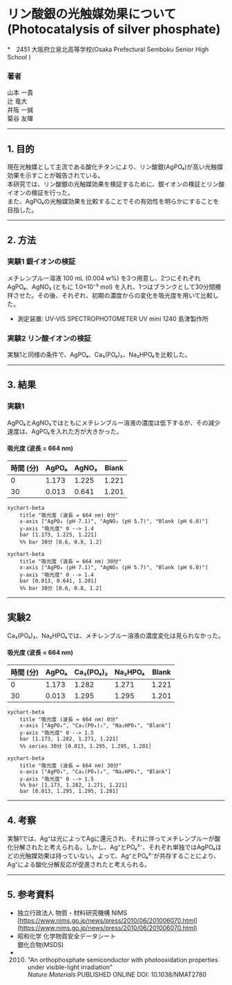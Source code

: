 # リン酸銀の光触媒効果について(Photocatalysis of silver phosphate)

*　2451 大阪府立泉北高等学校(Osaka Prefectural Semboku Senior High School )

### 著者  
山本 一貴  
辻 竜大  
井阪 一誠  
菊谷 友暉  

---

## 1. 目的  
現在光触媒として主流である酸化チタンにより、リン酸銀(AgPO₄)が高い光触媒効果を示すことが報告されている。  
本研究では、リン酸銀の光触媒効果を検証するために、銀イオンの検証とリン酸イオンの検証を行った。  
また、AgPO₄の光触媒効果を比較することでその有効性を明らかにすることを目指した。  

---

## 2. 方法  

### 実験1 銀イオンの検証  
メチレンブルー溶液 100 mL (0.004 w%) を3つ用意し、2つにそれぞれ AgPO₄、AgNO₃ (ともに 1.0×10⁻³ mol) を入れ、1つはブランクとして30分間攪拌させた。その後、それぞれ、初期の濃度からの変化を吸光度を用いて比較した。  
- 測定装置: UV-VIS SPECTROPHOTOMETER UV mini 1240 島津製作所  

### 実験2 リン酸イオンの検証  
実験1と同様の条件で、AgPO₄、Ca₃(PO₄)₂、Na₂HPO₄を比較した。  

---

## 3. 結果  

### 実験1  
AgPO₄とAgNO₃ではともにメチレンブルー溶液の濃度は低下するが、その減少速度は、AgPO₄を入れた方が大きかった。  

#### 吸光度 (波長 = 664 nm)  

| 時間 (分) | AgPO₄ | AgNO₃ | Blank |
| --------- | ----- | ----- | ----- |
| 0         | 1.173 | 1.225 | 1.221 |
| 30        | 0.013 | 0.641 | 1.201 |

```mermaid
xychart-beta
    title "吸光度 (波長 = 664 nm) 0分"
    x-axis ["AgPO₄ (pH 7.1)", "AgNO₃ (pH 5.7)", "Blank (pH 6.0)"]
    y-axis "吸光度" 0 --> 1.4
    bar [1.173, 1.225, 1.221]
    %% bar 30分 [0.6, 0.8, 1.2]
```

```mermaid
xychart-beta
    title "吸光度 (波長 = 664 nm) 30分"
    x-axis ["AgPO₄ (pH 7.1)", "AgNO₃ (pH 5.7)", "Blank (pH 6.0)"]
    y-axis "吸光度" 0 --> 1.4
    bar [0.013, 0.641, 1.201]
    %% bar 30分 [0.6, 0.8, 1.2]
```

---

## 実験2
Ca₃(PO₄)₂、Na₂HPO₄では、メチレンブルー溶液の濃度変化は見られなかった。

#### 吸光度 (波長 = 664 nm)

| 時間 (分) | AgPO₄ | Ca₃(PO₄)₂ | Na₂HPO₄ | Blank |
| --------- | ----- | --------- | ------- | ----- |
| 0         | 1.173 | 1.282     | 1.271   | 1.221 |
| 30        | 0.013 | 1.295     | 1.295   | 1.201 |

```mermaid
xychart-beta
    title "吸光度 (波長 = 664 nm) 0分"
    x-axis ["AgPO₄", "Ca₃(PO₄)₂", "Na₂HPO₄", "Blank"]
    y-axis "吸光度" 0 --> 1.5
    bar [1.173, 1.282, 1.271, 1.221]
    %% series 30分 [0.013, 1.295, 1.295, 1.201]
```

```mermaid
xychart-beta
    title "吸光度 (波長 = 664 nm) 30分"
    x-axis ["AgPO₄", "Ca₃(PO₄)₂", "Na₂HPO₄", "Blank"]
    y-axis "吸光度" 0 --> 1.5
    %% bar [1.173, 1.282, 1.271, 1.221]
    bar [0.013, 1.295, 1.295, 1.201]
```

---

## 4. 考察
実験1では、Ag⁺は光によってAgに還元され、それに伴ってメチレンブルーが酸化分解されたと考えられる。しかし、Ag⁺とPO₄³⁻、それぞれ単独ではAgPO₄ほどの光触媒効果は持っていない。よって、Ag⁺とPO₄³⁻が共存することにより、Ag⁺による酸化分解反応が促進されたと考えられる。

---

## 5. 参考資料
- 独立行政法人 物質・材料研究機構 NIMS  
  [https://www.nims.go.jp/news/press/2010/06/201006070.html](https://www.nims.go.jp/news/press/2010/06/201006070.html)  
- 昭和化学 化学物質安全データシート  
  銀化合物(MSDS)  
- 2010. "An orthophosphate semiconductor with photooxidation properties under visible-light irradiation"  
  *Nature Materials* PUBLISHED ONLINE DOI: 10.1038/NMAT2780
